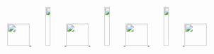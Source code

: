 <p align="center">
  
  <a href = 'https://discordapp.com/users/589900887212949522'>
  <img width="50" src="https://cdn.discordapp.com/attachments/934690396037054537/944636818454900798/discord.png">
    
  <img width="15%" src="https://upload.wikimedia.org/wikipedia/commons/8/89/HD_transparent_picture.png">
    
  <a href = 'mailto:lxRbckl@protonmail.com'>
  <img width="50" src="https://cdn.discordapp.com/attachments/934690396037054537/944636818844966912/protonmail.png">
    
  <img width="15%" src="https://upload.wikimedia.org/wikipedia/commons/8/89/HD_transparent_picture.png">

  <a href = 'https://github.com/lxRbckl'>
  <img width="50" src="https://cdn.discordapp.com/attachments/934690396037054537/941726647491645490/github.png">
    
  <img width="15%" src="https://upload.wikimedia.org/wikipedia/commons/8/89/HD_transparent_picture.png">

  <a href = 'http://lxrbckl.com'>
  <img width="50" src="https://cdn.discordapp.com/attachments/934690396037054537/944636818240970792/blog.png">
    
</p>
